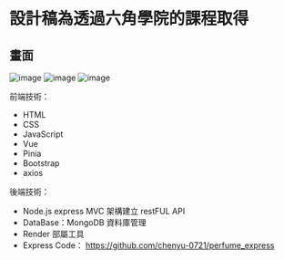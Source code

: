 # 設計稿為透過六角學院的課程取得

## 畫面

![image](https://github.com/chenyu-0721/perfume2.0.github.io/assets/59197038/1883bade-fa6b-4491-b73d-83fcc08c1d22)
![image](https://github.com/chenyu-0721/perfume2.0.github.io/assets/59197038/3584f1d8-8d61-480e-9a3a-35c063edf12d)
![image](https://github.com/chenyu-0721/perfume2.0.github.io/assets/59197038/9c566e02-d039-4a38-be63-1aaf797cfc7d)


前端技術：
  - HTML
  - CSS
  - JavaScript
  - Vue
  - Pinia
  - Bootstrap
  - axios

後端技術：
  - Node.js express MVC 架構建立 restFUL API
  - DataBase：MongoDB 資料庫管理
  - Render 部屬工具
  - Express Code： https://github.com/chenyu-0721/perfume_express

